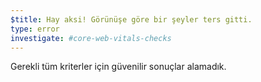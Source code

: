 ```yaml
---
$title: Hay aksi! Görünüşe göre bir şeyler ters gitti.
type: error
investigate: #core-web-vitals-checks
---
```


Gerekli tüm kriterler için güvenilir sonuçlar alamadık.
